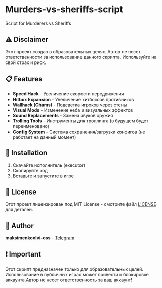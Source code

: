 # Murders-vs-sheriffs-script
Script for Murderers vs Sheriffs

## ⚠️ Disclaimer

Этот проект создан в образовательных целях. Автор не несет ответственности за использование данного скрипта. Используйте на свой страх и риск.

## 📋 Features

- **Speed Hack** - Увеличение скорости передвижения
- **Hitbox Expansion** - Увеличение хитбоксов противников
- **Wallhack (Chams)** - Подсветка игроков через стены
- **Visual Mods** - Изменение неба и визуальных эффектов
- **Sound Replacements** - Замена звуков оружия
- **Trolling Tools** - Инструменты для троллинга (в будущем будет переименовано)
- **Config System** - Система сохранения/загрузки конфигов (не работает на данный момент)

## 🚀 Installation

1. Скачайте исполнитель (executor)
2. Скопируйте код
3. Вставьте и запустите в игре

## 📜 License

Этот проект лицензирован под MIT License - смотрите файл [LICENSE](LICENSE) для деталей.

## 👤 Author

**maksimenkoolvi-oss** - [Telegram](https://t.me/MurdersVsSheriffsDeveloper)

## ❗ Important

Этот скрипт предназначен только для образовательных целей. Использование в публичных играх может привести к блокировке аккаунта.Автор не несет ответственность за ваш аккаунт!
